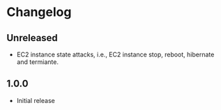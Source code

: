 # Changelog

## Unreleased

 - EC2 instance state attacks, i.e., EC2 instance stop, reboot, hibernate and termiante.

## 1.0.0

 - Initial release